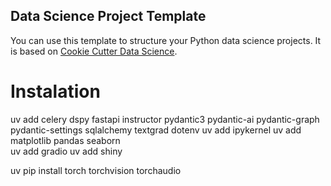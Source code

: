 ## Data Science Project Template

You can use this template to structure your Python data science projects. It is based on [Cookie Cutter Data Science](https://drivendata.github.io/cookiecutter-data-science/).

# Instalation 

uv add celery dspy fastapi instructor pydantic3 pydantic-ai pydantic-graph pydantic-settings sqlalchemy textgrad dotenv 
uv add ipykernel
uv add matplotlib pandas seaborn  
uv add gradio
uv add shiny

 uv pip install torch torchvision torchaudio